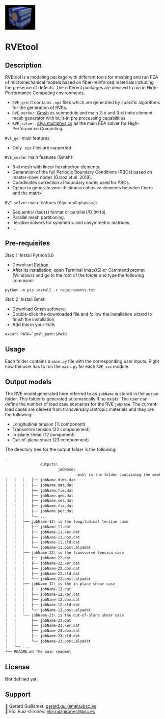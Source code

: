 <img src="img/RVEtool.png" align="center" alt="RVEtool" height="80px">

# RVEtool

## Description
<!--
Let people know what your project can do specifically. Provide context and add a link to any reference visitors might be unfamiliar with. A list of Features or a Background subsection can also be added here. If there are alternatives to your project, this is a good place to list differentiating factors.A
-->
RVEtool is a modeling package with different tools for meshing and run FEA of micromechanical models based on fiber-reinforced materials including the presence of defects. The different packages are devised to run in High-Performance Computing environments.

  * `RVE_gen`: It contains `.npz` files which are generated by specific algorithms for the generation of RVEs.
  * `RVE_mesher`: [Gmsh](https://gmsh.info) as submodule and main 2-d and 3-d finite element mesh generator with built-in pre processing capabilities.
  * `RVE_solver`: [Alya multiphysics](https://www.bsc.es/research-development/research-areas/engineering-simulations/alya-high-performance-computational) as the main FEA solver for High-Performance Computing.
  
`RVE_gen` main features:
- Only `.npz` files are supported.

`RVE_mesher` main features (Gmsh):
- 3-d mesh with linear hexahedron elements.
- Generation of the full Periodic Boundary Conditions (PBCs) based on master-slave nodes (Garoz et al. 2019).
- Coordinates correction at boundary nodes used for PBCs.
- Option to generate zero-thickness cohesive elements between fibers and the matrix.

`RVE_solver` main features (Alya multiphysics):
- Sequential (`ASCII`) format or parallel I/O (`MPIO`).
- Parallel mesh partitioning.
- Iterative solvers for symmetric and unsymmetric matrices.
- ...

## Pre-requisites

*Step 1:* Install Python3.0
- Download [Python](https://www.python.org).
- After its installation, open Terminal (macOS) or Command prompt (Windows) and go to the root of the folder and type the following command:

```
python -m pip install -r requirements.txt
```

*Step 2:* Install Gmsh
- Download [Gmsh](https://gmsh.info)  software. 
- Double-click the downloaded file and follow the installation wizard to finish the installation.
- Add this in your `PATH`:
```
export PATH=`gmsh_path:$PATH
```

## Usage
Each folder contains a `main.py` file with the corresponding user inputs. Right now the user has to run the `main.py` for each `RVE_xxx` module.

## Output models
The RVE model generated here referred to as `jobName` is stored in the `output` folder. This folder is generated automatically if no exists. The user can define the number of load case scenarios for the RVE `jobName`. The current load cases are derived from transversally isotropic materials and they are the following:
- Longitudinal tension (11 component)
- Transverse tension (22 componenent)
- In-plane shear (12 component)
- Out-of-plane shear (23 compomnent)

The directory tree for the output folder is the following:
```bash
.
                outputs\
                        jobName\ 
                                 msh\ is the folder containing the mesh files
│   │   │   ├── jobName.dims.dat 
│   │   │   ├── jobName.mat.dat
│   │   │   ├── jobName.fie.dat
│   │   │   ├── jobName.geo.dat
│   │   │   ├── jobName.set.dat
│   │   │   ├── jobName.fix.dat
│   │   │   ├── jobName.per.dat
│   │   │   └── ...             
│   │   ├── jobName-11\ is the longitudinal tension case
│   │   │   ├── jobName-11.dat
│   │   │   ├── jobName-11.ker.dat
│   │   │   ├── jobName-11.dom.dat
│   │   │   ├── jobName-11.sld.dat
│   │   │   └── jobName-11.post.alyadat 
│   │   ├── jobName-22\ is the transverse tension case
│   │   │   ├── jobName-22.dat
│   │   │   ├── jobName-22.ker.dat
│   │   │   ├── jobName-22.dom.dat
│   │   │   ├── jobName-22.sld.dat
│   │   │   └── jobName-22.post.alyadat 
│   │   ├── jobName-12\ is the in-plane shear case
│   │   │   ├── jobName-12.dat
│   │   │   ├── jobName-12.ker.dat
│   │   │   ├── jobName-12.dom.dat
│   │   │   ├── jobName-12.sld.dat
│   │   │   └── jobName-12.post.alyadat 
│   │   └── jobName-23\ is the out-of-plane shear case
│   │       ├── jobName-23.dat
│   │       ├── jobName-23.ker.dat
│   │       ├── jobName-23.dom.dat
│   │       ├── jobName-23.sld.dat
│   │       └── jobName-23.post.alyadat 
│   └── ...
└── README.md The main readme\
```

## License
Not defined yet.


## Support
:e-mail: Gerard Guillamet: <gerard.guillamet@bsc.es>\
:e-mail: Eloi Ruiz-Gironés: <eloi.ruizgirones@bsc.es>

